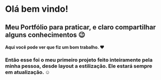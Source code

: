 # Olá bem vindo!

## Meu Portfólio para praticar, e claro compartilhar alguns conhecimentos :wink:

#### Aqui você pode ver que fiz um bom trabalho. :heart:

### Então esse foi o meu primeiro projeto feito inteiramente pela minha pessoa, desde layout a estilização.  Ele estará sempre em atualização. :relaxed:
